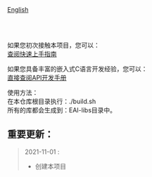 <br/>
<br/>


[English](README.md)

<br />
<br />

如果您初次接触本项目，您可以：  
[查阅快速上手指南](https://www.easy-eai.com/document_details/3/7)

如果您具备丰富的嵌入式C语言开发经验，您可以：  
[直接查阅API开发手册](www.baidu.com)


使用方法：  
在本仓库根目录执行：./build.sh   
所有的库都会生成到：EAI-libs目录中。

重要更新：
---
> 2021-11-01 : 
> * 创建本项目